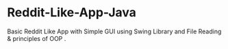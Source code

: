 # Reddit-Like-App-Java
Basic Reddit Like App with Simple GUI using Swing Library and File Reading &amp; principles of OOP .

